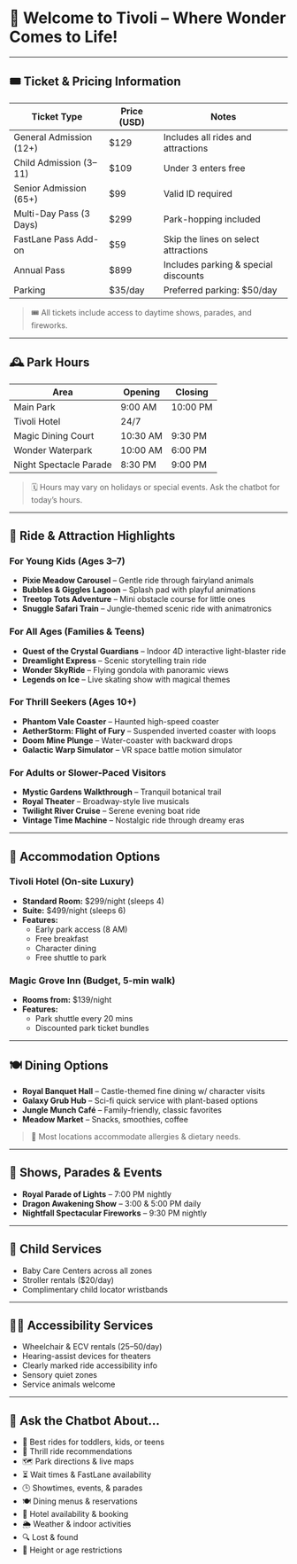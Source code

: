 
# 🏰 Welcome to Tivoli – Where Wonder Comes to Life!

---

## 🎟️ Ticket & Pricing Information

| Ticket Type                | Price (USD) | Notes                                 |
|---------------------------|-------------|---------------------------------------|
| General Admission (12+)   | $129        | Includes all rides and attractions    |
| Child Admission (3–11)    | $109        | Under 3 enters free                   |
| Senior Admission (65+)    | $99         | Valid ID required                     |
| Multi-Day Pass (3 Days)   | $299        | Park-hopping included                 |
| FastLane Pass Add-on      | $59         | Skip the lines on select attractions  |
| Annual Pass               | $899        | Includes parking & special discounts  |
| Parking                   | $35/day     | Preferred parking: $50/day            |

> 🎟️ All tickets include access to daytime shows, parades, and fireworks.

---

## 🕰️ Park Hours

| Area                   | Opening | Closing |
|------------------------|---------|---------|
| Main Park              | 9:00 AM | 10:00 PM|
| Tivoli Hotel      | 24/7    |         |
| Magic Dining Court     | 10:30 AM| 9:30 PM |
| Wonder Waterpark       | 10:00 AM| 6:00 PM |
| Night Spectacle Parade | 8:30 PM | 9:00 PM |

> 🗓️ Hours may vary on holidays or special events. Ask the chatbot for today’s hours.

---

## 🎢 Ride & Attraction Highlights

### For Young Kids (Ages 3–7)

- **Pixie Meadow Carousel** – Gentle ride through fairyland animals  
- **Bubbles & Giggles Lagoon** – Splash pad with playful animations  
- **Treetop Tots Adventure** – Mini obstacle course for little ones  
- **Snuggle Safari Train** – Jungle-themed scenic ride with animatronics  

### For All Ages (Families & Teens)

- **Quest of the Crystal Guardians** – Indoor 4D interactive light-blaster ride  
- **Dreamlight Express** – Scenic storytelling train ride  
- **Wonder SkyRide** – Flying gondola with panoramic views  
- **Legends on Ice** – Live skating show with magical themes  

### For Thrill Seekers (Ages 10+)

- **Phantom Vale Coaster** – Haunted high-speed coaster  
- **AetherStorm: Flight of Fury** – Suspended inverted coaster with loops  
- **Doom Mine Plunge** – Water-coaster with backward drops  
- **Galactic Warp Simulator** – VR space battle motion simulator  

### For Adults or Slower-Paced Visitors

- **Mystic Gardens Walkthrough** – Tranquil botanical trail  
- **Royal Theater** – Broadway-style live musicals  
- **Twilight River Cruise** – Serene evening boat ride  
- **Vintage Time Machine** – Nostalgic ride through dreamy eras  

---

## 🏨 Accommodation Options

### Tivoli Hotel (On-site Luxury)

- **Standard Room:** $299/night (sleeps 4)  
- **Suite:** $499/night (sleeps 6)  
- **Features:**  
  - Early park access (8 AM)  
  - Free breakfast  
  - Character dining  
  - Free shuttle to park  

### Magic Grove Inn (Budget, 5-min walk)

- **Rooms from:** $139/night  
- **Features:**  
  - Park shuttle every 20 mins  
  - Discounted park ticket bundles  

---

## 🍽️ Dining Options

- **Royal Banquet Hall** – Castle-themed fine dining w/ character visits  
- **Galaxy Grub Hub** – Sci-fi quick service with plant-based options  
- **Jungle Munch Café** – Family-friendly, classic favorites  
- **Meadow Market** – Snacks, smoothies, coffee  

> 🍱 Most locations accommodate allergies & dietary needs.

---

## 🎉 Shows, Parades & Events

- **Royal Parade of Lights** – 7:00 PM nightly  
- **Dragon Awakening Show** – 3:00 & 5:00 PM daily  
- **Nightfall Spectacular Fireworks** – 9:30 PM nightly  

---

## 👶 Child Services

- Baby Care Centers across all zones  
- Stroller rentals ($20/day)  
- Complimentary child locator wristbands  

---

## 🧙‍♀️ Accessibility Services

- Wheelchair & ECV rentals ($25–$50/day)  
- Hearing-assist devices for theaters  
- Clearly marked ride accessibility info  
- Sensory quiet zones  
- Service animals welcome  

---

## 🤖 Ask the Chatbot About…

- 🧒 Best rides for toddlers, kids, or teens  
- 🎢 Thrill ride recommendations  
- 🗺️ Park directions & live maps  
- ⏳ Wait times & FastLane availability  
- 🕒 Showtimes, events, & parades  
- 🍽️ Dining menus & reservations  
- 🏨 Hotel availability & booking  
- 🌦️ Weather & indoor activities  
- 🔍 Lost & found  
- 📏 Height or age restrictions  